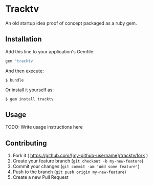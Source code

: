 # Tracktv

An old startup idea proof of concept packaged as a ruby gem.

## Installation

Add this line to your application's Gemfile:

```ruby
gem 'tracktv'
```

And then execute:

    $ bundle

Or install it yourself as:

    $ gem install tracktv

## Usage

TODO: Write usage instructions here

## Contributing

1. Fork it ( https://github.com/[my-github-username]/tracktv/fork )
2. Create your feature branch (`git checkout -b my-new-feature`)
3. Commit your changes (`git commit -am 'Add some feature'`)
4. Push to the branch (`git push origin my-new-feature`)
5. Create a new Pull Request
